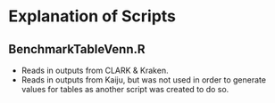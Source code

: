 # Explanation of Scripts

## BenchmarkTableVenn.R

* Reads in outputs from CLARK & Kraken.
* Reads in outputs from Kaiju, but was not used in order to generate values for tables as another script was created to do so.

## 

